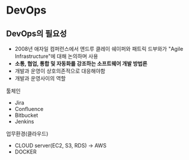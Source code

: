 # DevOps

## DevOps의 필요성

- 2008년 애자일 컴퍼런스에서 앤드루 클레이 쉐이퍼와 패트릭 드부와가 "Agile Infrastructure"에 대해 논의하며 사용
- **소통, 협업, 통합 및 자동화를 강조하는 소프트웨어 개발 방법론**
- 개발과 운영이 상호의존적으로 대응해야함
- 개발과 운영사이의 역할

툴체인

- Jira
- Confluence
- Bitbucket
- Jenkins

업무환경(클라우드)

- CLOUD server(EC2, S3, RDS) -> AWS
- DOCKER
